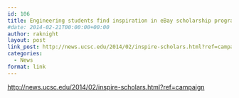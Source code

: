 ```yaml
---
id: 106
title: Engineering students find inspiration in eBay scholarship program
#date: 2014-02-21T00:00:00+00:00
author: raknight
layout: post
link_post: http://news.ucsc.edu/2014/02/inspire-scholars.html?ref=campaign
categories:
  - News
format: link
---
```

http://news.ucsc.edu/2014/02/inspire-scholars.html?ref=campaign